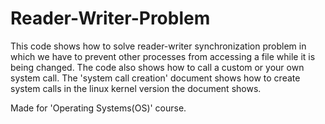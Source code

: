 # Reader-Writer-Problem
This code shows how to solve reader-writer synchronization problem in which we have to prevent other processes from accessing a file while it is being changed. 
The code also shows how to call a custom or your own system call.
The 'system call creation' document shows how to create system calls in the linux kernel version the document shows.

Made for 'Operating Systems(OS)' course.
